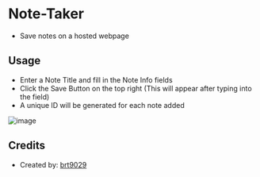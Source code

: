 # Note-Taker
- Save notes on a hosted webpage

## Usage
- Enter a Note Title and fill in the Note Info fields
- Click the Save Button on the top right (This will appear after typing into the field)
- A unique ID will be generated for each note added

![image](https://user-images.githubusercontent.com/26530136/146693337-81a2701b-6d74-4c3f-838c-91247502b244.png)



## Credits
- Created by: [brt9029](www.github.com/brt9029 "GitHub Profile Link")
